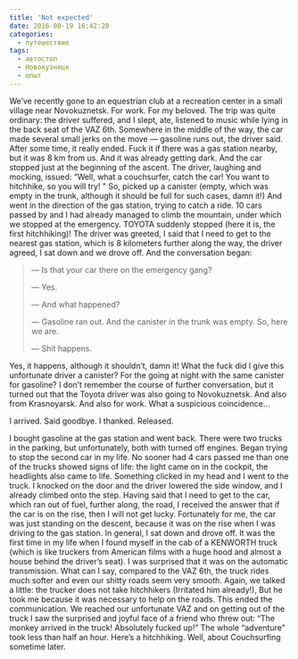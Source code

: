 ```yaml
---
title: 'Not expected'
date: 2016-08-19 16:42:20
categories:
  - путешествие
tags:
  - автостоп
  - Новокузнецк
  - опыт
---
```


We’ve recently gone to an equestrian club at a recreation center in a small village near
Novokuznetsk. For work. For my beloved. The trip was quite ordinary: the driver suffered, and I
slept, ate, listened to music while lying in the back seat of the VAZ 6th. Somewhere in the middle
of the way, the car made several small jerks on the move — gasoline runs out, the driver said. After
some time, it really ended. Fuck it if there was a gas station nearby, but it was 8 km from us. And
it was already getting dark. And the car stopped just at the beginning of the ascent. The driver,
laughing and mocking, issued: “Well, what a couchsurfer, catch the car! You want to hitchhike, so
you will try! " So, picked up a canister (empty, which was empty in the trunk, although it should be
full for such cases, damn it!) And went in the direction of the gas station, trying to catch a ride.
10 cars passed by and I had already managed to climb the mountain, under which we stopped at the
emergency. TOYOTA suddenly stopped (here it is, the first hitchhiking)! The driver was greeted, I
said that I need to get to the nearest gas station, which is 8 kilometers further along the way, the
driver agreed, I sat down and we drove off. And the conversation began:

> ― Is that your car there on the emergency gang?
>
> ― Yes.
>
> ― And what happened?
>
> ― Gasoline ran out. And the canister in the trunk was empty. So, here we are.
>
> ― Shit happens.

Yes, it happens, although it shouldn’t, damn it! What the fuck did I give this unfortunate driver a
canister? For the going at night with the same canister for gasoline? I don’t remember the course of
further conversation, but it turned out that the Toyota driver was also going to Novokuznetsk. And
also from Krasnoyarsk. And also for work. What a suspicious coincidence…

I arrived. Said goodbye. I thanked. Released.

I bought gasoline at the gas station and went back. There were two trucks in the parking, but
unfortunately, both with turned off engines. Began trying to stop the second car in my life. No
sooner had 4 cars passed me than one of the trucks showed signs of life: the light came on in the
cockpit, the headlights also came to life. Something clicked in my head and I went to the truck. I
knocked on the door and the driver lowered the side window, and I already climbed onto the step.
Having said that I need to get to the car, which ran out of fuel, further along, the road, I
received the answer that if the car is on the rise, then I will not get lucky. Fortunately for me,
the car was just standing on the descent, because it was on the rise when I was driving to the gas
station. In general, I sat down and drove off. It was the first time in my life when I found myself
in the cab of a KENWORTH truck (which is like truckers from American films with a huge hood and
almost a house behind the driver’s seat). I was surprised that it was on the automatic transmission.
What can I say, compared to the VAZ 6th, the truck rides much softer and even our shitty roads seem
very smooth. Again, we talked a little: the trucker does not take hitchhikers (Irritated him
already!), But he took me because it was necessary to help on the roads. This ended the
communication. We reached our unfortunate VAZ and on getting out of the truck I saw the surprised
and joyful face of a friend who threw out: “The monkey arrived in the truck! Absolutely fucked up!”
The whole “adventure” took less than half an hour. Here’s a hitchhiking. Well, about Couchsurfing
sometime later.
